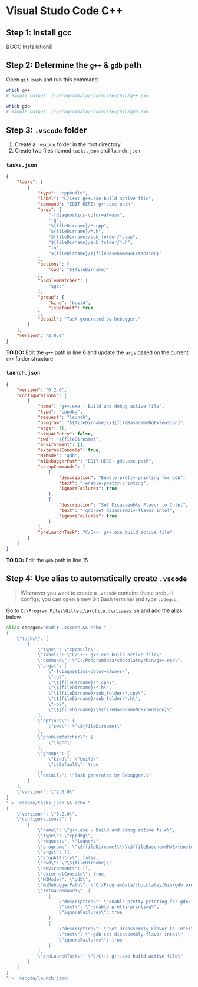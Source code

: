 # Visual Studo Code C++

## Step 1: Install gcc

[[GCC Installation]]

## Step 2: Determine the `g++` & `gdb` path

Open `git bash` and run this command

```bash
which g++
# Sample output: /c/ProgramData/chocolatey/bin/g++.exe

which gdb
# Sample output: /c/ProgramData/chocolatey/bin/gdb.exe
```

## Step 3: `.vscode` folder

1. Create a `.vscode` folder in the root directory.
2. Create two files named `tasks.json` and `launch.json`

### `tasks.json`

```json
{
    "tasks": [
        {
            "type": "cppbuild",
            "label": "C/C++: g++.exe build active file",
            "command": "EDIT HERE: g++.exe path",
            "args": [
                "-fdiagnostics-color=always",
                "-g",
                "${fileDirname}/*.cpp",
                "${fileDirname}/*.h",
                "${fileDirname}/sub_folder/*.cpp",
                "${fileDirname}/sub_folder/*.h",
                "-o",
                "${fileDirname}/${fileBasenameNoExtension}"
            ],
            "options": {
                "cwd": "${fileDirname}"
            },
            "problemMatcher": [
                "$gcc"
            ],
            "group": {
                "kind": "build",
                "isDefault": true
            },
            "detail": "Task generated by Debugger."
        }
    ],
    "version": "2.0.0"
}
```

**TO DO:** Edit the `g++` path in line 6 and update the `args` based on the current `c++` folder structure

### `launch.json`

```json
{
    "version": "0.2.0",
    "configurations": [
        {
            "name": "g++.exe - Build and debug active file",
            "type": "cppdbg",
            "request": "launch",
            "program": "${fileDirname}\\${fileBasenameNoExtension}",
            "args": [],
            "stopAtEntry": false,
            "cwd": "${fileDirname}",
            "environment": [],
            "externalConsole": true,
            "MIMode": "gdb",
            "miDebuggerPath": "EDIT HERE: gdb.exe path",
            "setupCommands": [
                {
                    "description": "Enable pretty-printing for gdb",
                    "text": "-enable-pretty-printing",
                    "ignoreFailures": true
                },
                {
                    "description": "Set Disassembly Flavor to Intel",
                    "text": "-gdb-set disassembly-flavor intel",
                    "ignoreFailures": true
                }
            ],
            "preLaunchTask": "C/C++: g++.exe build active file"
        }
    ]
}
```

**TO DO:** Edit the `gdb` path in line 15

## Step 4: Use alias to automatically create `.vscode`

>Whenever you want to create a `.vscode` contains these prebuilt configs, you can open a new Git Bash terminal and type `codegcc`.

Go to `C:\Program Files\Git\etc\profile.d\aliases.sh` and add the alias below

```bash
alias codegcc='mkdir .vscode && echo "
{
    \"tasks\": [
        {
            \"type\": \"cppbuild\",
            \"label\": \"C/C++: g++.exe build active file\",
            \"command\": \"C:/ProgramData/chocolatey/bin/g++.exe\",
            \"args\": [
                \"-fdiagnostics-color=always\",
                \"-g\",
                \"\${fileDirname}/*.cpp\",
                \"\${fileDirname}/*.h\",
                \"\${fileDirname}/sub_folder/*.cpp\",
                \"\${fileDirname}/sub_folder/*.h\",
                \"-o\",
                \"\${fileDirname}/\${fileBasenameNoExtension}\"
            ],
            \"options\": {
                \"cwd\": \"\${fileDirname}\"
            },
            \"problemMatcher\": [
                \"\$gcc\"
            ],
            \"group\": {
                \"kind\": \"build\",
                \"isDefault\": true
            },
            \"detail\": \"Task generated by Debugger.\"
        }
    ],
    \"version\": \"2.0.0\"
}
" > .vscode/tasks.json && echo "
{
    \"version\": \"0.2.0\",
    \"configurations\": [
        {
            \"name\": \"g++.exe - Build and debug active file\",
            \"type\": \"cppdbg\",
            \"request\": \"launch\",
            \"program\": \"\${fileDirname}\\\\\${fileBasenameNoExtension}\",
            \"args\": [],
            \"stopAtEntry\": false,
            \"cwd\": \"\${fileDirname}\",
            \"environment\": [],
            \"externalConsole\": true,
            \"MIMode\": \"gdb\",
            \"miDebuggerPath\": \"C:/ProgramData/chocolatey/bin/gdb.exe\",
            \"setupCommands\": [
                {
                    \"description\": \"Enable pretty-printing for gdb\",
                    \"text\": \"-enable-pretty-printing\",
                    \"ignoreFailures\": true
                },
                {
                    \"description\": \"Set Disassembly Flavor to Intel\",
                    \"text\": \"-gdb-set disassembly-flavor intel\",
                    \"ignoreFailures\": true
                }
            ],
            \"preLaunchTask\": \"C/C++: g++.exe build active file\"
        }
    ]
}
" > .vscode/launch.json'
```
